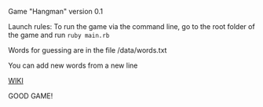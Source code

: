 Game "Hangman" version 0.1

Launch rules: To run the game via the command line, go to the root folder of the game and run `ruby main.rb`

Words for guessing are in the file /data/words.txt

You can add new words from a new line

[WIKI](https://ru.wikipedia.org/wiki/%D0%92%D0%B8%D1%81%D0%B5%D0%BB%D0%B8%D1%86%D0%B0)

GOOD GAME!
